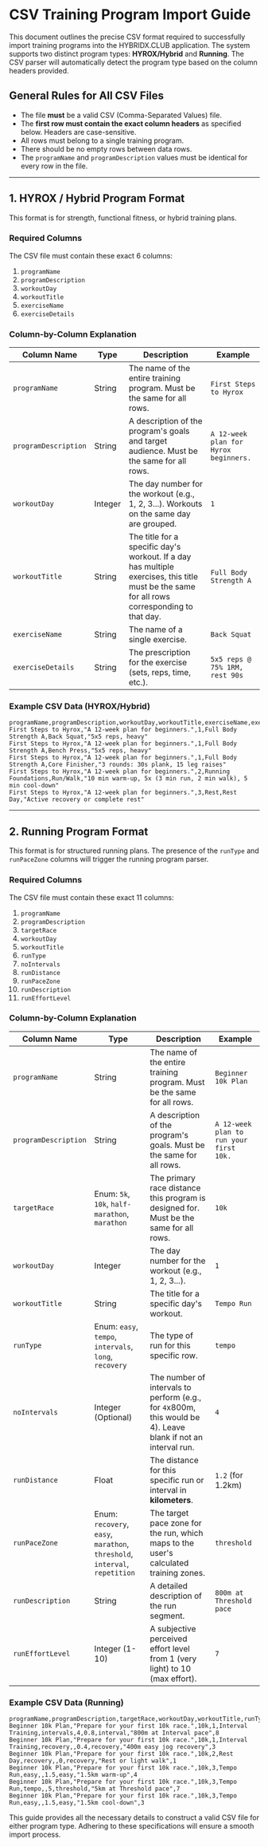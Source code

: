 # CSV Training Program Import Guide

This document outlines the precise CSV format required to successfully import training programs into the HYBRIDX.CLUB application. The system supports two distinct program types: **HYROX/Hybrid** and **Running**. The CSV parser will automatically detect the program type based on the column headers provided.

## General Rules for All CSV Files

-   The file **must** be a valid CSV (Comma-Separated Values) file.
-   The **first row must contain the exact column headers** as specified below. Headers are case-sensitive.
-   All rows must belong to a single training program.
-   There should be no empty rows between data rows.
-   The `programName` and `programDescription` values must be identical for every row in the file.

---

## 1. HYROX / Hybrid Program Format

This format is for strength, functional fitness, or hybrid training plans.

### Required Columns

The CSV file must contain these exact 6 columns:

1.  `programName`
2.  `programDescription`
3.  `workoutDay`
4.  `workoutTitle`
5.  `exerciseName`
6.  `exerciseDetails`

### Column-by-Column Explanation

| Column Name          | Type    | Description                                                                                                                              | Example                                 |
| -------------------- | ------- | ---------------------------------------------------------------------------------------------------------------------------------------- | --------------------------------------- |
| `programName`        | String  | The name of the entire training program. Must be the same for all rows.                                                                  | `First Steps to Hyrox`                  |
| `programDescription` | String  | A description of the program's goals and target audience. Must be the same for all rows.                                                 | `A 12-week plan for Hyrox beginners.`   |
| `workoutDay`         | Integer | The day number for the workout (e.g., 1, 2, 3...). Workouts on the same day are grouped.                                                   | `1`                                     |
| `workoutTitle`       | String  | The title for a specific day's workout. If a day has multiple exercises, this title must be the same for all rows corresponding to that day. | `Full Body Strength A`                  |
| `exerciseName`       | String  | The name of a single exercise.                                                                                                           | `Back Squat`                            |
| `exerciseDetails`    | String  | The prescription for the exercise (sets, reps, time, etc.).                                                                              | `5x5 reps @ 75% 1RM, rest 90s`          |

### Example CSV Data (HYROX/Hybrid)

```csv
programName,programDescription,workoutDay,workoutTitle,exerciseName,exerciseDetails
First Steps to Hyrox,"A 12-week plan for beginners.",1,Full Body Strength A,Back Squat,"5x5 reps, heavy"
First Steps to Hyrox,"A 12-week plan for beginners.",1,Full Body Strength A,Bench Press,"5x5 reps, heavy"
First Steps to Hyrox,"A 12-week plan for beginners.",1,Full Body Strength A,Core Finisher,"3 rounds: 30s plank, 15 leg raises"
First Steps to Hyrox,"A 12-week plan for beginners.",2,Running Foundations,Run/Walk,"10 min warm-up, 5x (3 min run, 2 min walk), 5 min cool-down"
First Steps to Hyrox,"A 12-week plan for beginners.",3,Rest,Rest Day,"Active recovery or complete rest"
```

---

## 2. Running Program Format

This format is for structured running plans. The presence of the `runType` and `runPaceZone` columns will trigger the running program parser.

### Required Columns

The CSV file must contain these exact 11 columns:

1.  `programName`
2.  `programDescription`
3.  `targetRace`
4.  `workoutDay`
5.  `workoutTitle`
6.  `runType`
7.  `noIntervals`
8.  `runDistance`
9.  `runPaceZone`
10. `runDescription`
11. `runEffortLevel`

### Column-by-Column Explanation

| Column Name          | Type                                            | Description                                                                                                                                     | Example                               |
| -------------------- | ----------------------------------------------- | ----------------------------------------------------------------------------------------------------------------------------------------------- | ------------------------------------- |
| `programName`        | String                                          | The name of the entire training program. Must be the same for all rows.                                                                         | `Beginner 10k Plan`                   |
| `programDescription` | String                                          | A description of the program's goals. Must be the same for all rows.                                                                            | `A 12-week plan to run your first 10k.` |
| `targetRace`         | Enum: `5k`, `10k`, `half-marathon`, `marathon`    | The primary race distance this program is designed for. Must be the same for all rows.                                                          | `10k`                                 |
| `workoutDay`         | Integer                                         | The day number for the workout (e.g., 1, 2, 3...).                                                                                               | `1`                                     |
| `workoutTitle`       | String                                          | The title for a specific day's workout.                                                                                                         | `Tempo Run`                             |
| `runType`            | Enum: `easy`, `tempo`, `intervals`, `long`, `recovery` | The type of run for this specific row.                                                                                                          | `tempo`                               |
| `noIntervals`        | Integer (Optional)                              | The number of intervals to perform (e.g., for `4`x800m, this would be 4). Leave blank if not an interval run.                                   | `4`                                   |
| `runDistance`        | Float                                           | The distance for this specific run or interval in **kilometers**.                                                                               | `1.2` (for 1.2km)                   |
| `runPaceZone`        | Enum: `recovery`, `easy`, `marathon`, `threshold`, `interval`, `repetition` | The target pace zone for the run, which maps to the user's calculated training zones.                                                           | `threshold`                           |
| `runDescription`     | String                                          | A detailed description of the run segment.                                                                                                      | `800m at Threshold pace`              |
| `runEffortLevel`     | Integer (1-10)                                  | A subjective perceived effort level from 1 (very light) to 10 (max effort).                                                                     | `7`                                     |

### Example CSV Data (Running)

```csv
programName,programDescription,targetRace,workoutDay,workoutTitle,runType,noIntervals,runDistance,runPaceZone,runDescription,runEffortLevel
Beginner 10k Plan,"Prepare for your first 10k race.",10k,1,Interval Training,intervals,4,0.8,interval,"800m at Interval pace",8
Beginner 10k Plan,"Prepare for your first 10k race.",10k,1,Interval Training,recovery,,0.4,recovery,"400m easy jog recovery",3
Beginner 10k Plan,"Prepare for your first 10k race.",10k,2,Rest Day,recovery,,0,recovery,"Rest or light walk",1
Beginner 10k Plan,"Prepare for your first 10k race.",10k,3,Tempo Run,easy,,1.5,easy,"1.5km warm-up",4
Beginner 10k Plan,"Prepare for your first 10k race.",10k,3,Tempo Run,tempo,,5,threshold,"5km at Threshold pace",7
Beginner 10k Plan,"Prepare for your first 10k race.",10k,3,Tempo Run,easy,,1.5,easy,"1.5km cool-down",3
```

This guide provides all the necessary details to construct a valid CSV file for either program type. Adhering to these specifications will ensure a smooth import process.
